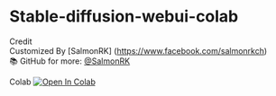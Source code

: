 # Stable-diffusion-webui-colab

Credit <br>
Customized By [SalmonRK] (https://www.facebook.com/salmonrkch) <br>
📚 GitHub for more: [@SalmonRK](https://github.com/SalmonRK) <br>

Colab
[![Open In Colab](https://colab.research.google.com/assets/colab-badge.svg)](https://colab.research.google.com/github/Kimyobu/Stable-diffusion-webui-colab/blob/main/colab.ipynb)